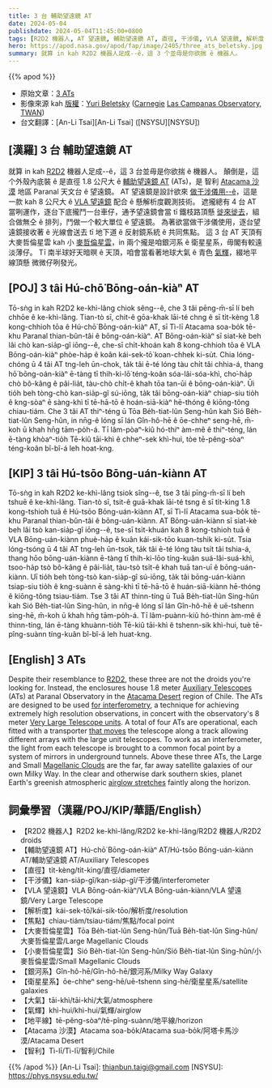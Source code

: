 ```yaml
---
title: 3 台 輔助望遠鏡 AT
date: 2024-05-04
publishdate: 2024-05-04T11:45:00+0800
tags: [R2D2 機器人, AT 望遠鏡, 輔助望遠鏡 AT, 直徑, 干涉儀, VLA 望遠鏡, 解析度, 焦點, 大麥哲倫星雲, 小麥哲倫星雲, 銀河系, 衛星星系, 大氣, 氣輝, 地平線, 智利, Atacama 沙漠]
hero: https://apod.nasa.gov/apod/fap/image/2405/three_ats_beletsky.jpg
summary: 就算 in kah R2D2 機器人足成--ê，這 3 个並毋是你欲揣 ê 機器人。
---
```


{{% apod %}}

- 原始文章：[3 ATs](https://apod.nasa.gov/apod/ap240504.html)
- 影像來源 kah [版權][copyright]：[Yuri Beletsky](https://www.instagram.com/yuribeletsky/) ([Carnegie](http://carnegiescience.edu/) [Las Campanas Observatory](http://www.lco.cl/), [TWAN](https://twanight.org/about/))
- 台文翻譯：[An-Li Tsai][An-Li Tsai] ([NSYSU][NSYSU])

## [漢羅] 3 台 輔助望遠鏡 AT
就算 in kah [R2D2][R2D2] 機器人足成--ê，這 3 台並毋是你欲揣 ê 機器人。
顛倒是，這个外殼內底裝 ê 是直徑 1.8 公尺大 ê [輔助望遠鏡 AT][Auxiliary Telescopes] (ATs)，是 智利 [Atacama 沙漠][Atacama Desert] 地區 Paranal 天文台 ê 望遠鏡。
AT 望遠鏡是設計欲來 [做干涉儀用--ê][for interferometry]，這是一款 kah 8 公尺大 ê [VLA 望遠鏡][Very Large Telescope units] 配合 ê 懸解析度觀測技術。
遮攏總有 4 台 AT 當咧運作，逐台下底攏鬥一台車仔，通予望遠鏡會當 tī 鐵枝路頂懸 [徙來徙去][that moves]，組合做無仝 ê 排列，鬥做一个較大單位 ê 望遠鏡。
為著欲當做干涉儀使用，逐台望遠鏡接收著 ê 光線會送去 tī 地下道 ê 反射鏡系統 ê 共同焦點。
這 3 台 AT 天頂有 大麥哲倫星雲 kah 小 [麥哲倫星雲][Magellanic Clouds]，in 兩个攏是咱銀河系 ê 衛星星系，毋閣有較遠淡薄仔。
Tī 南半球好天暗暝 ê 天頂，咱會當看著地球大氣 ê 青色 [氣輝][airglow stretches]，綴地平線頂懸 微微仔咧發光。

## [POJ] 3 tâi Hú-chō͘ Bōng-oán-kiàⁿ AT
Tō-sǹg in kah R2D2 ke-khì-lâng chiok sêng--ê, che 3 tâi pēng-m̄-sī lí beh chhōe ê ke-khì-lâng.
Tian-tò sī, chit-ê gōa-khak lāi-té chng ê sī ti̍t-kèng 1.8 kong-chhioh tōa ê Hú-chō͘ Bōng-oán-kiàⁿ AT, sī Tì-lī Atacama soa-bo̍k tē-khu Paranal thian-bûn-tâi ê bōng-oán-kiàⁿ.
AT Bōng-oán-kiàⁿ sī siat-kè beh lâi chò kan-sia̍p-gî iōng--ê, che-sī chi̍t-khoán kah 8 kong-chhioh tōa ê VLA Bōng-oán-kiàⁿ phòe-ha̍p ê koân kái-sek-tō͘ koan-chhek ki-su̍t.
Chia lóng-chóng ū 4 tâi AT tng-leh ūn-chok, ta̍k tâi ē-té lóng tàu chi̍t tâi chhia-á, thang hō͘ bōng-oán-kiàⁿ ē-tàng tī thih-ki-lō͘ téng-koân sóa-lâi-sóa-khì, cho͘-ha̍p chò bô-kâng ê pâi-lia̍t, tàu-chò chi̍t-ê khah tōa tan-ūi ê bōng-oán-kiàⁿ.
Ūi tio̍h beh tòng-chò kan-sia̍p-gî sú-iōng, ta̍k tâi bōng-oán-kiàⁿ chiap-siu tio̍h ê kng-sòaⁿ ē sàng-khì tī tē-hā-tō ê hoán-siā-kiàⁿ hē-thóng ê kiōng-tông chiau-tiám.
Che 3 tâi AT thiⁿ-téng ū Tōa Be̍h-tiat-lûn Seng-hûn kah Sió Be̍h-tiat-lûn Seng-hûn, in nn̄g-ê lóng sī lán Gîn-hô-hē ê ōe-chheⁿ seng-hē, m̄-koh ū khah hn̄g tām-po̍h-á.
Tī lâm-pòaⁿ-kiû hó-thiⁿ àm-mê ê thiⁿ-téng, lán ē-tàng khòaⁿ-tio̍h Tē-kiû tāi-khì ê chheⁿ-sek khì-hui, tòe tē-pêng-sòaⁿ téng-koân bî-bî-á leh hoat-kng.

## [KIP] 3 tâi Hú-tsōo Bōng-uán-kiànn AT
Tō-sǹg in kah R2D2 ke-khì-lâng tsiok sîng--ê, tse 3 tâi pīng-m̄-sī lí beh tshuē ê ke-khì-lâng.
Tian-tò sī, tsit-ê guā-khak lāi-té tsng ê sī ti̍t-kìng 1.8 kong-tshioh tuā ê Hú-tsōo Bōng-uán-kiànn AT, sī Tì-lī Atacama sua-bo̍k tē-khu Paranal thian-bûn-tâi ê bōng-uán-kiànn.
AT Bōng-uán-kiànn sī siat-kè beh lâi tsò kan-sia̍p-gî iōng--ê, tse-sī tsi̍t-khuán kah 8 kong-tshioh tuā ê VLA Bōng-uán-kiànn phuè-ha̍p ê kuân kái-sik-tōo kuan-tshik ki-su̍t.
Tsia lóng-tsóng ū 4 tâi AT tng-leh ūn-tsok, ta̍k tâi ē-té lóng tàu tsi̍t tâi tshia-á, thang hōo bōng-uán-kiànn ē-tàng tī thih-ki-lōo tíng-kuân suá-lâi-suá-khì, tsoo-ha̍p tsò bô-kâng ê pâi-lia̍t, tàu-tsò tsi̍t-ê khah tuā tan-uī ê bōng-uán-kiànn.
Uī tio̍h beh tòng-tsò kan-sia̍p-gî sú-iōng, ta̍k tâi bōng-uán-kiànn tsiap-siu tio̍h ê kng-suànn ē sàng-khì tī tē-hā-tō ê huán-siā-kiànn hē-thóng ê kiōng-tông tsiau-tiám.
Tse 3 tâi AT thinn-tíng ū Tuā Be̍h-tiat-lûn Sing-hûn kah Sió Be̍h-tiat-lûn Sing-hûn, in nn̄g-ê lóng sī lán Gîn-hô-hē ê uē-tshenn sing-hē, m̄-koh ū khah hn̄g tām-po̍h-á.
Tī lâm-puànn-kiû hó-thinn àm-mê ê thinn-tíng, lán ē-tàng khuànn-tio̍h Tē-kiû tāi-khì ê tshenn-sik khì-hui, tuè tē-pîng-suànn tíng-kuân bî-bî-á leh huat-kng.

## [English] 3 ATs
Despite their resemblance to [R2D2][R2D2], these three are not the droids you're looking for.
Instead, the enclosures house 1.8 meter [Auxiliary Telescopes][Auxiliary Telescopes] (ATs) at Paranal Observatory in the [Atacama Desert][Atacama Desert] region of Chile.
The ATs are designed to be used [for interferometry][for interferometry], a technique for achieving extremely high resolution observations, in concert with the observatory's 8 meter [Very Large Telescope units][Very Large Telescope units].
A total of four ATs are operational, each fitted with a transporter [that moves][that moves] the telescope along a track allowing different arrays with the large unit telescopes.
To work as an interferometer, the light from each telescope is brought to a common focal point by a system of mirrors in underground tunnels.
Above these three ATs, the Large and Small [Magellanic Clouds][Magellanic Clouds] are the far, far away satellite galaxies of our own Milky Way.
In the clear and otherwise dark southern skies, planet Earth's greenish atmospheric [airglow stretches][airglow stretches] faintly along the horizon.

## 詞彙學習（漢羅/POJ/KIP/華語/English）
- 【R2D2 機器人】R2D2 ke-khì-lâng/R2D2 ke-khì-lâng/R2D2 機器人/R2D2 droids
- 【輔助望遠鏡 AT】Hú-chō͘ Bōng-oán-kiàⁿ AT/Hú-tsōo Bōng-uán-kiànn AT/輔助望遠鏡 AT/Auxiliary Telescopes
- 【直徑】ti̍t-kèng/ti̍t-kìng/直徑/diameter
- 【干涉儀】kan-sia̍p-gî/kan-sia̍p-gî/干涉儀/interferometer
- 【VLA 望遠鏡】VLA Bōng-oán-kiàⁿ/VLA Bōng-uán-kiànn/VLA 望遠鏡/Very Large Telescope
- 【解析度】kái-sek-tō͘/kái-sik-tōo/解析度/resolution
- 【焦點】chiau-tiám/tsiau-tiám/焦點/focal point
- 【大麥哲倫星雲】Tōa Be̍h-tiat-lûn Seng-hûn/Tuā Be̍h-tiat-lûn Sing-hûn/大麥哲倫星雲/Large Magellanic Clouds
- 【小麥哲倫星雲】Sió Be̍h-tiat-lûn Seng-hûn/Sió Be̍h-tiat-lûn Sing-hûn/小麥哲倫星雲/Small Magellanic Clouds
- 【銀河系】Gîn-hô-hē/Gîn-hô-hē/銀河系/Milky Way Galaxy
- 【衛星星系】ōe-chheⁿ seng-hē/uē-tshenn sing-hē/衛星星系/satellite galaxies
- 【大氣】tāi-khì/tāi-khì/大氣/atmosphere
- 【氣輝】khì-hui/khì-hui/氣輝/airglow
- 【地平線】tē-pêng-sòaⁿ/tē-pîng-suànn/地平線/horizon
- 【Atacama 沙漠】Atacama soa-bo̍k/Atacama sua-bo̍k/阿塔卡馬沙漠/Atacama Desert
- 【智利】Tì-lī/Tì-lī/智利/Chile

{{% /apod %}}
[An-Li Tsai]: thianbun.taigi@gmail.com
[NSYSU]: https://phys.nsysu.edu.tw/

[copyright]: https://apod.nasa.gov/apod/fap/lib/about_apod.html#srapply
[License3]: https://creativecommons.org/licenses/by/3.0/
[License2]:https://creativecommons.org/licenses/by-nc-nd/2.0/

[R2D2]:http://www.youtube.com/watch?v=GxVHsWlE7hE
[Auxiliary Telescopes]:http://www.eso.org/sci/facilities/paranal/telescopes/vlti/at/
[Atacama Desert]:https://earthobservatory.nasa.gov/images/144989/atacama-greening
[for interferometry]:http://www.eso.org/sci/facilities/paranal/telescopes/vlti/at/
[Very Large Telescope units]:http://www.eso.org/sci/facilities/paranal/telescopes/vlti/index.html
[that moves]:http://gerardstravelnotes.blogspot.com/2008/01/holy-moving-telescopes-batman.html
[Magellanic Clouds]:https://apod.nasa.gov/apod/ap060809.html
[airglow stretches]:https://apod.nasa.gov/apod/ap110817.html
